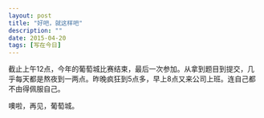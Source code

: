 ```yaml
---
layout: post
title: "好吧，就这样吧"
description: ""
date: 2015-04-20
tags: [写在今日]
---
```


截止上午12点，今年的葡萄城比赛结束，最后一次参加。从拿到题目到提交，几乎每天都是熬夜到一两点。昨晚疯狂到5点多，早上8点又来公司上班。连自己都不由得佩服自己。

噢啦，再见，葡萄城。

